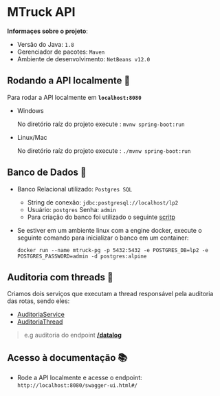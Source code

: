 # MTruck API

**Informaçes sobre o projeto**:

- Versão do Java: `1.8`
- Gerenciador de pacotes: `Maven`
- Ambiente de desenvolvimento: `NetBeans v12.0`

## Rodando a API localmente :book:

Para rodar a API localmente em **`localhost:8080`**

- Windows

  No diretório raíz do projeto execute : `mvnw spring-boot:run`

- Linux/Mac

  No diretório raíz do projeto execute : `./mvnw spring-boot:run`

## Banco de Dados :floppy_disk:

- Banco Relacional utilizado: `Postgres SQL`
  - String de conexão: `jdbc:postgresql://localhost/lp2`
  - Usuário: `postgres` Senha: `admin`
  - Para criação do banco foi utilizado o seguinte [scritp](./docs/scripts/bancomtruck_v1.sql)
  
- Se estiver em um ambiente linux com a engine docker, execute o seguinte comando para inicializar o banco em um container:

      docker run --name mtruck-pg -p 5432:5432 -e POSTGRES_DB=lp2 -e POSTGRES_PASSWORD=admin -d postgres:alpine

## Auditoria com threads :file_folder:

Criamos dois serviços que executam a thread responsável pela auditoria das rotas, sendo eles: 
  - [AuditoriaService](./src/main/java/mtruck/api/services/AuditoriaService.java)
  - [AuditoriaThread](src/main/java/mtruck/api/services/AuditoriaThread.java)         

>e.g auditoria do endpoint **[/datalog](src/main/java/mtruck/api/services/DatalogService.java)**


## Acesso à documentação :books:

- Rode a API localmente e acesse o endpoint: `http://localhost:8080/swagger-ui.html#/`
